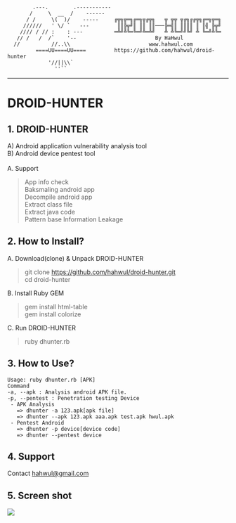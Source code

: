
            .---.        .-----------
           /     \  __  /    ------
          / /     \(  )/    -----     ╔╦╗╦═╗╔═╗╦╔╦╗   ╦ ╦╦ ╦╔╗╔╔╦╗╔═╗╦═╗
         //////   ' \/ `   ---         ║║╠╦╝║ ║║ ║║───╠═╣║ ║║║║ ║ ║╣ ╠╦╝
        //// / // :    : ---          ═╩╝╩╚═╚═╝╩═╩╝   ╩ ╩╚═╝╝╚╝ ╩ ╚═╝╩╚═
       // /   /  /`    '--                         By HaHwul
      //          //..\\                         www.hahwul.com
             ====UU====UU====         https://github.com/hahwul/droid-hunter
                 '//||\\`
                   ''``
________________________________________________
# DROID-HUNTER
## 1. DROID-HUNTER
A) Android application vulnerability analysis tool<br>
B) Android device pentest tool<br>
<br>
A. Support<br>
> App info check<br>
> Baksmaling android app<br>
> Decompile android app<br>
> Extract class file<br>
> Extract java code<br>
> Pattern base Information Leakage<br>

## 2. How to Install?
A. Download(clone) & Unpack DROID-HUNTER
> git clone https://github.com/hahwul/droid-hunter.git<br>
> cd droid-hunter<br>

B. Install Ruby GEM<br>
> gem install html-table<br>
> gem install colorize<br>

C. Run DROID-HUNTER<br>
> ruby dhunter.rb

## 3. How to Use?

    Usage: ruby dhunter.rb [APK]
    Command
    -a, --apk : Analysis android APK file.
    -p, --pentest : Penetration testing Device
     - APK Analysis
       => dhunter -a 123.apk[apk file]
       => dhunter --apk 123.apk aaa.apk test.apk hwul.apk
     - Pentest Android
       => dhunter -p device[device code]
       => dhunter --pentest device


## 4. Support
Contact hahwul@gmail.com
<br>

## 5. Screen shot
<img src="https://cloud.githubusercontent.com/assets/13212227/15714903/6d143802-2857-11e6-9136-d960bc74a869.png">
